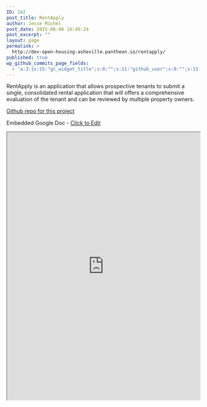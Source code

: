 ```yaml
---
ID: 142
post_title: RentApply
author: Jesse Michel
post_date: 2015-06-06 16:49:24
post_excerpt: ""
layout: page
permalink: >
  http://dev-open-housing-asheville.pantheon.io/rentapply/
published: true
wp_github_commits_page_fields:
  - 'a:3:{s:15:"gc_widget_title";s:0:"";s:11:"github_user";s:0:"";s:11:"github_repo";s:0:"";}'
---
```

RentApply is an application that allows prospective tenants to submit a single, consolidated rental application that will offers a comprehensive evaluation of the tenant and can be reviewed by multiple property owners.

<a href="https://github.com/CodeForAsheville/openhousing-rentapply">Github repo for this project</a>

Embedded Google Doc - <a href="https://docs.google.com/document/d/1kRYcz87uDi8uKLxm6rQHwaAq_1Y8eBCpSlNgqXK6bfA/edit#heading=h.j5rj35pqaova">Click to Edit</a>

<iframe src="https://docs.google.com/document/d/1kRYcz87uDi8uKLxm6rQHwaAq_1Y8eBCpSlNgqXK6bfA/pub?embedded=true" width="100%" height="700px"></iframe>